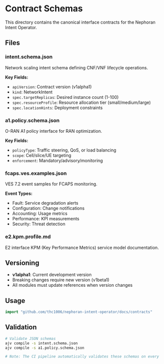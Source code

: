 # Contract Schemas

This directory contains the canonical interface contracts for the Nephoran Intent Operator.

## Files

### intent.schema.json
Network scaling intent schema defining CNF/VNF lifecycle operations.

**Key Fields:**
- `apiVersion`: Contract version (v1alpha1)
- `kind`: NetworkIntent
- `spec.targetReplicas`: Desired instance count (1-100)
- `spec.resourceProfile`: Resource allocation tier (small/medium/large)
- `spec.locationHints`: Deployment constraints

### a1.policy.schema.json
O-RAN A1 policy interface for RAN optimization.

**Key Fields:**
- `policyType`: Traffic steering, QoS, or load balancing
- `scope`: Cell/slice/UE targeting
- `enforcement`: Mandatory/advisory/monitoring

### fcaps.ves.examples.json
VES 7.2 event samples for FCAPS monitoring.

**Event Types:**
- Fault: Service degradation alerts
- Configuration: Change notifications
- Accounting: Usage metrics
- Performance: KPI measurements
- Security: Threat detection

### e2.kpm.profile.md
E2 interface KPM (Key Performance Metrics) service model documentation.

## Versioning

- **v1alpha1**: Current development version
- Breaking changes require new version (v1beta1)
- All modules must update references when version changes

## Usage

```go
import "github.com/thc1006/nephoran-intent-operator/docs/contracts"
```

## Validation

```bash
# Validate JSON schemas
ajv compile -s intent.schema.json
ajv compile -s a1.policy.schema.json

# Note: The CI pipeline automatically validates these schemas on every PR
```